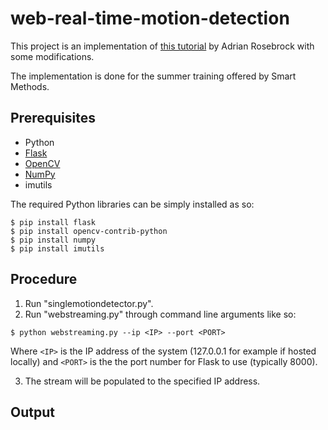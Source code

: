 # web-real-time-motion-detection
This project is an implementation of [this tutorial](https://www.pyimagesearch.com/2019/09/02/opencv-stream-video-to-web-browser-html-page/) by Adrian Rosebrock with some modifications. 

The implementation is done for the summer training offered by Smart Methods.

## Prerequisites
- Python
- [Flask](https://palletsprojects.com/p/flask/)
- [OpenCV](https://opencv.org/)
- [NumPy](https://numpy.org/)
- imutils

The required Python libraries can be simply installed as so:
```
$ pip install flask
$ pip install opencv-contrib-python
$ pip install numpy
$ pip install imutils
```

## Procedure
1. Run "singlemotiondetector.py".
2. Run "webstreaming.py" through command line arguments like so:
```
$ python webstreaming.py --ip <IP> --port <PORT>
```
Where `<IP>` is the IP address of the system (127.0.0.1 for example if hosted locally) and `<PORT>` is the the port number for Flask to use (typically 8000).

3. The stream will be populated to the specified IP address.

## Output
